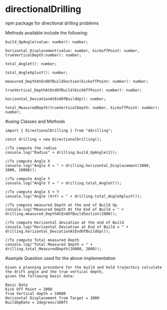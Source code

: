 # directionalDrilling
npm package for directional drilling problems

Methods available include the following:

    build_UpAngle(value: number): number;

    horizontal_Displacement(value: number, kickoffPoint: number, trueVerticalDepth:number): number;

    total_AngleY(): number;

    total_AngleXplusY(): number;

    measured_DepthAtEndOfBuildSection(kickoffPoint: number): number;

    trueVertical_DepthAtEndOfBuild(KickOffPoint: number): number;

    horizontal_DeviationAtEndOfBuildUp(): number;
    
    total_MeasuredDepth(trueVerticalDepth: number, kickoffPoint: number): number;
    
    
#using Classes and Methods

    import { DirectionalDrilling } from "ddrilling";

    const drilling = new DirectionalDrilling();

    //To compute the radius
    console.log("Radius" + drilling.build_UpAngle(2));

    //To compute Angle X
    console.log("Angle X = " + drilling.horizontal_Displacement(3000, 2000, 10000));

    //To compute Angle Y
    console.log("Angle Y = " + drilling.total_AngleY());

    //To compute Angle X + Y
    console.log("Angle (X+Y) = " + drilling.total_AngleXplusY());

    //To compute measured Depth at the end of Build Up
    console.log("Measured Depth At the End of Build = " + drilling.measured_DepthAtEndOfBuildSection(2000));

    //To compute Horizontal deviation at the end of Build
    console.log("Horizontal Deviation at End of Build = " + drilling.horizontal_DeviationAtEndOfBuildUp());

    //To compute Total measured Depth
    console.log("Total Measured Depth = " + drilling.total_MeasuredDepth(10000, 2000));
    
#sample Question used for the above implementation

    Given a planning procedure for the build and hold trajectory calculate the drift angle and the true vertical depth,
    given the following basic data:

    Basic Data
    Kick Off Point = 2000
    True Vertical depth = 10000
    Horizontal Displacement from Target = 3000
    BuildUpRate = 2degrees/100ft

